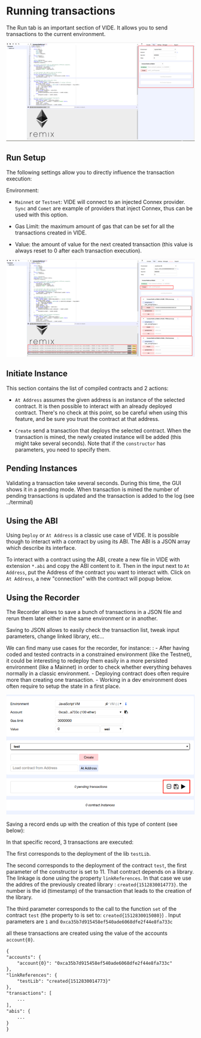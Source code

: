 Running transactions
====================

The Run tab is an important section of VIDE. It allows you to send
transactions to the current environment.

![image](images/VIDE_runtab.png)

Run Setup
---------

The following settings allow you to directly influence the transaction
execution:

Environment:

-   `Mainnet` or `Testnet`: VIDE will connect to an injected
    Connex provider. `Sync` and `Comet` are example of
    providers that inject Connex, thus can be used with this
    option.

-   Gas Limit: the maximum amount of gas that can be set for all the
     transactions created in VIDE.

-   Value: the amount of value for the next created transaction (this
     value is always reset to 0 after each transaction execution).

 ![image](images/VIDE_runtab_example.png)

Initiate Instance
-----------------

This section contains the list of compiled contracts and 2 actions:

-   `At Address` assumes the given address is an instance of the
    selected contract. It is then possible to interact with an already
    deployed contract. There's no check at this point, so be careful
    when using this feature, and be sure you trust the contract at that
    address.

-   `Create` send a transaction that deploys the selected contract. When
    the transaction is mined, the newly created instance will be added
    (this might take several seconds). Note that if the `constructor`
    has parameters, you need to specify them.

Pending Instances
-----------------

Validating a transaction take several seconds. During this time, the GUI
shows it in a pending mode. When transaction is mined the number of
pending transactions is updated and the transaction is added to the log
(see ../terminal)

Using the ABI
------------

Using `Deploy` or `At Address` is a classic use case of VIDE. It is
possible though to interact with a contract by using its ABI. The ABI is
a JSON array which describe its interface.

To interact with a contract using the ABI, create a new file in VIDE
with extension `*.abi` and copy the ABI content to it. Then in the input
next to `At Address`, put the Address of the contract you want to
interact with. Click on `At Address`, a new "connection" with the
contract will popup below.

Using the Recorder
------------------

The Recorder allows to save a bunch of transactions in a JSON file and
rerun them later either in the same environment or in another.

Saving to JSON allows to easily check the transaction list, tweak input
parameters, change linked library, etc...

We can find many use cases for the recorder, for instance:
:   -   After having coded and tested contracts in a constrained
        environment (like the Testnet), it could be interesting to
        redeploy them easily in a more persisted environment (like a
        Mainnet) in order to check whether everything behaves normally
        in a classic environment.
    -   Deploying contract does often require more than creating one
        transaction.
    -   Working in a dev environment does often require to setup the
        state in a first place.

![image](images/VIDE_recorder.png)

Saving a record ends up with the creation of this type of content (see
below):

In that specific record, 3 transactions are executed:

The first corresponds to the deployment of the lib `testLib`.

The second corresponds to the deployment of the contract `test`, the
first parameter of the constructor is set to 11. That contract depends
on a library. The linkage is done using the property `linkReferences`.
In that case we use the addres of the previously created library :
`created{1512830014773}`. the number is the id (timestamp) of the
transaction that leads to the creation of the library.

The third parameter corresponds to the call to the function `set` of the
contract `test` (the property to is set to: `created{1512830015080}`) .
Input parameters are `1` and
`0xca35b7d915458ef540ade6068dfe2f44e8fa733c`

all these transactions are created using the value of the accounts
`account{0}`.

``` {.sourceCode .none}
{
"accounts": {
    "account{0}": "0xca35b7d915458ef540ade6068dfe2f44e8fa733c"
},
"linkReferences": {
    "testLib": "created{1512830014773}"
},
"transactions": [
    ...
],
"abis": {
    ...
}
}
```
